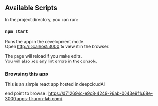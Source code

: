 
## Available Scripts

In the project directory, you can run:

### `npm start`

Runs the app in the development mode.<br>
Open [http://localhost:3000](http://localhost:3000) to view it in the browser.

The page will reload if you make edits.<br>
You will also see any lint errors in the console.

### Browsing this app

This is an simple react app hosted in deepcloudAI

end point to browse : https://d712694c-e9c8-4249-96ab-0043e9f1c68e-3000.apps-f.huron-lab.com/
